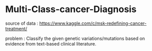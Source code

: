 # Multi-Class-cancer-Diagnosis
source of data : https://www.kaggle.com/c/msk-redefining-cancer-treatment/

problem : Classify the given genetic variations/mutations based on evidence from text-based clinical literature.
